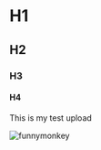 # H1
## H2
### H3
#### H4
This is my test upload

![funnymonkey](https://i.ytimg.com/vi/4rv0G6p2jZ4/hqdefault.jpg "monkey here")



